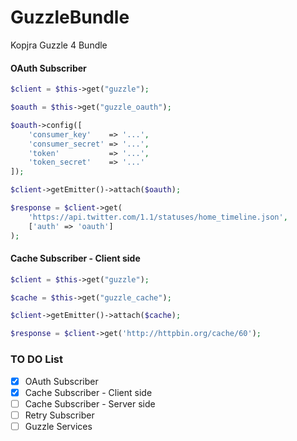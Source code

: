 GuzzleBundle
============

Kopjra Guzzle 4 Bundle

#### OAuth Subscriber

```php
$client = $this->get("guzzle");

$oauth = $this->get("guzzle_oauth");

$oauth->config([
    'consumer_key'    => '...',
    'consumer_secret' => '...',
    'token'           => '...',
    'token_secret'    => '...'
]);

$client->getEmitter()->attach($oauth);

$response = $client->get(
    'https://api.twitter.com/1.1/statuses/home_timeline.json', 
    ['auth' => 'oauth']
);
```

#### Cache Subscriber - Client side

```php
$client = $this->get("guzzle");

$cache = $this->get("guzzle_cache");

$client->getEmitter()->attach($cache);

$response = $client->get('http://httpbin.org/cache/60');
```

### TO DO List

- [x] OAuth Subscriber
- [x] Cache Subscriber - Client side
- [ ] Cache Subscriber - Server side
- [ ] Retry Subscriber
- [ ] Guzzle Services
